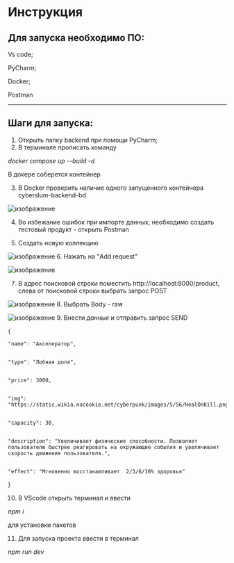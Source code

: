 # Инструкция

## Для запуска необходимо ПО:

Vs code;


PyCharm;


Docker;


Postman


---
## Шаги для запуска:
1. Открыть папку backend при помощи PyCharm;
2. В терминале прописать команду


*docker compose up --build -d*


В докере соберется контейнер 


3. В Docker проверить наличие одного запущенного контейнера cyberslum-backend-bd


![изображение](https://github.com/Ritiss/Docker/assets/115828441/97ec7402-9543-49d8-a592-01fccc8f0f75)


4. Во избежание ошибок при импорте данных, необходимо создать тестовый продукт - открыть Postman


5. Создать новую коллекцию


![изображение](https://github.com/Ritiss/Docker/assets/115828441/e74105dd-3144-4677-9ea9-e5bf22c2f1e0)
6. Нажать на "Add request"


![изображение](https://github.com/Ritiss/Docker/assets/115828441/cf545f16-5c36-4d89-9243-88b10873002f)


7. В адрес поисковой строки поместить http://localhost:8000/product, слева от поисковой строки выбрать запрос  POST

    
![изображение](https://github.com/Ritiss/Docker/assets/115828441/304ba615-8d6e-4664-a37e-d07d53c8549b)
8. Выбрать Body - raw


![изображение](https://github.com/Ritiss/Docker/assets/115828441/80969623-0f0d-4966-a673-00401eb8a6bd)
9. Внести *данные* и отправить запрос SEND


{


    "name": "Акселератор",

    
    "type": "Лобная доля",

    
    "price": 3000,

    
    "img": "https://static.wikia.nocookie.net/cyberpunk/images/5/56/HealOnKill.png",

    
    "capacity": 30,

    
    "description": "Увеличивает физические способности. Позволяет пользователю быстрее реагировать на окружающие события и увеличивает скорость движения пользователя.",

    
    "effect": "Мгновенно восстанавливает  2/3/6/10% здоровья"

    
} 

10. В VScode открыть терминал и ввести


*npm i*


для установки пакетов


11. Для запуска проекта ввести в терминал


*npm run dev*
